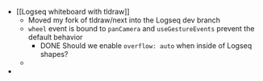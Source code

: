 - [[Logseq whiteboard with tldraw]]
	- Moved my fork of tldraw/next into the Logseq dev branch
	- `wheel` event is bound to `panCamera` and `useGestureEvents` prevent the default behavior
		- DONE Should we enable `overflow: auto` when inside of Logseq shapes?
	-
-